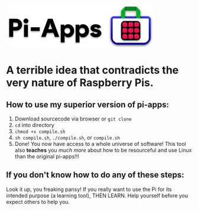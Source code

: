 ![logo](https://github.com/Botspot/pi-apps/blob/master/icons/proglogo.png?raw=true)

# A terrible idea that contradicts the very nature of Raspberry Pis.

## How to use my superior version of pi-apps:
1. Download sourcecode via browser or `git clone`
2. `cd` into directory
3. `chmod +x compile.sh`
4. `sh compile.sh`, `./compile.sh`, or `compile.sh`
5. Done! You now have access to a whole universe of software! This tool also **teaches** you *much more* about how to be resourceful and use Linux than the original pi-apps!!!

## If you don't know how to do any of these steps:
Look it up, you freaking pansy! If you really want to use the Pi for its intended purpose (a learning tool), THEN LEARN. Help yourself before you expect others to help you.
